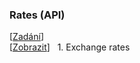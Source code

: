 ### Rates (API)
[[Zadání](https://github.com/ShadowMoonlight-MS/Programovani/tree/main/Progr2/13_API_task)]<br>
[[Zobrazit](/rates/Program.cs)] &nbsp; 1. Exchange rates<br>
